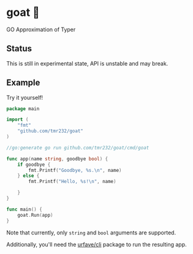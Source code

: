 # goat 🐐
GO Approximation of Typer 


## Status

This is still in experimental state, API is unstable and may break.


## Example

Try it yourself!

```go
package main

import (
	"fmt"
	"github.com/tmr232/goat"
)

//go:generate go run github.com/tmr232/goat/cmd/goat

func app(name string, goodbye bool) {
	if goodbye {
		fmt.Printf("Goodbye, %s.\n", name)
	} else {
		fmt.Printf("Hello, %s!\n", name)

	}
}

func main() {
	goat.Run(app)
}

```

Note that currently, only `string` and `bool` arguments are supported.

Additionally, you'll need the [urfave/cli](https://github.com/urfave/cli) package to run the resulting app. 